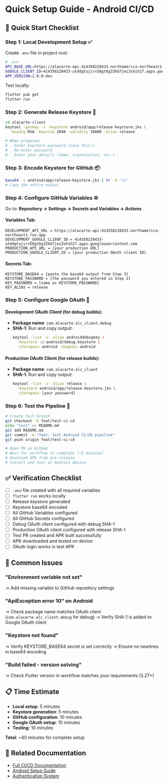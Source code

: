 # Quick Setup Guide - Android CI/CD

## 🚀 Quick Start Checklist

### **Step 1: Local Development Setup** ✅

Create `.env` file in project root:
```bash
# .env
API_BASE_URL=https://alacarte-api-414358220433.northamerica-northeast1.run.app
GOOGLE_CLIENT_ID=414358220433-utddgtujirv58gt6g33kb7jei3shih27.apps.googleusercontent.com
APP_VERSION=1.0.0-dev
```

Test locally:
```bash
flutter pub get
flutter run
```

### **Step 2: Generate Release Keystore** 🔑

```bash
cd alacarte-client
keytool -genkey -v -keystore android/app/release-keystore.jks \
  -keyalg RSA -keysize 2048 -validity 10000 -alias release

# When prompted:
# - Enter keystore password (save this!)
# - Re-enter password
# - Enter your details (name, organization, etc.)
```

### **Step 3: Encode Keystore for GitHub** 📦

```bash
base64 -i android/app/release-keystore.jks | tr -d '\n'
# Copy the entire output
```

### **Step 4: Configure GitHub Variables** ⚙️

Go to: **Repository → Settings → Secrets and Variables → Actions**

#### **Variables Tab**:
```
DEVELOPMENT_API_URL = https://alacarte-api-414358220433.northamerica-northeast1.run.app
DEVELOPMENT_GOOGLE_CLIENT_ID = 414358220433-utddgtujirv58gt6g33kb7jei3shih27.apps.googleusercontent.com
PRODUCTION_API_URL = [your production URL]
PRODUCTION_GOOGLE_CLIENT_ID = [your production OAuth client ID]
```

#### **Secrets Tab**:
```
KEYSTORE_BASE64 = [paste the base64 output from Step 3]
KEYSTORE_PASSWORD = [the password you entered in Step 2]
KEY_PASSWORD = [same as KEYSTORE_PASSWORD]
KEY_ALIAS = release
```

### **Step 5: Configure Google OAuth** 🔐

#### **Development OAuth Client (for debug builds)**:
- **Package name**: `com.alacarte.alc_client.debug`
- **SHA-1**: Run and copy output:
  ```bash
  keytool -list -v -alias androiddebugkey \
    -keystore ~/.android/debug.keystore \
    -storepass android -keypass android
  ```

#### **Production OAuth Client (for release builds)**:
- **Package name**: `com.alacarte.alc_client`
- **SHA-1**: Run and copy output:
  ```bash
  keytool -list -v -alias release \
    -keystore android/app/release-keystore.jks \
    -storepass [your password]
  ```

### **Step 6: Test the Pipeline** 🧪

```bash
# Create test branch
git checkout -b feat/test-ci-cd
echo "test" >> README.md
git add README.md
git commit -m "feat: test Android CI/CD pipeline"
git push origin feat/test-ci-cd

# Open PR on GitHub
# Wait for workflow to complete (~5 minutes)
# Download APK from pre-release
# Install and test on Android device
```

## ✅ Verification Checklist

- [ ] `.env` file created with all required variables
- [ ] `flutter run` works locally
- [ ] Release keystore generated
- [ ] Keystore base64 encoded
- [ ] All GitHub Variables configured
- [ ] All GitHub Secrets configured
- [ ] Debug OAuth client configured with debug SHA-1
- [ ] Production OAuth client configured with release SHA-1
- [ ] Test PR created and APK built successfully
- [ ] APK downloaded and tested on device
- [ ] OAuth login works in test APK

## 🎯 Common Issues

### **"Environment variable not set"**
→ Add missing variable to GitHub repository settings

### **"ApiException error 10" on Android**
→ Check package name matches OAuth client (`com.alacarte.alc_client.debug` for debug)
→ Verify SHA-1 is added to Google OAuth client

### **"Keystore not found"**
→ Verify KEYSTORE_BASE64 secret is set correctly
→ Ensure no newlines in base64 encoding

### **"Build failed - version solving"**
→ Check Flutter version in workflow matches your requirements (3.27+)

## 📋 Time Estimate

- **Local setup**: 5 minutes
- **Keystore generation**: 5 minutes
- **GitHub configuration**: 10 minutes
- **Google OAuth setup**: 10 minutes
- **Testing**: 10 minutes

**Total**: ~40 minutes for complete setup

## 🔗 Related Documentation

- [Full CI/CD Documentation](ci-cd-pipeline.md)
- [Android Setup Guide](android-setup.md)
- [Authentication System](authentication-system.md)
